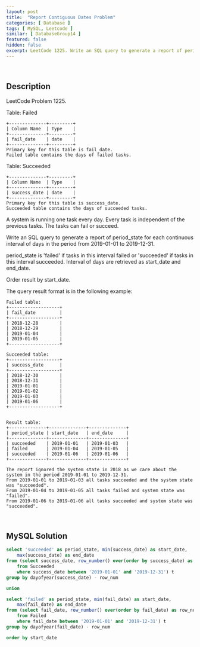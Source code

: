 ```yaml
---
layout: post
title:  "Report Contiguous Dates Problem"
categories: [ Database ]
tags: [ MySQL, Leetcode ]
similar: [ DatabaseGroup14 ]
featured: false
hidden: false
excerpt: LeetCode 1225. Write an SQL query to generate a report of period_state for each continuous interval of days in the period from 2019-01-01 to 2019-12-31.
---
```


<br />

## Description

LeetCode Problem 1225. 

Table: Failed

```
+--------------+---------+
| Column Name  | Type    |
+--------------+---------+
| fail_date    | date    |
+--------------+---------+
Primary key for this table is fail_date.
Failed table contains the days of failed tasks.
```

Table: Succeeded

```
+--------------+---------+
| Column Name  | Type    |
+--------------+---------+
| success_date | date    |
+--------------+---------+
Primary key for this table is success_date.
Succeeded table contains the days of succeeded tasks.
```

A system is running one task every day. Every task is independent of the previous tasks. The tasks can fail or succeed.

Write an SQL query to generate a report of period_state for each continuous interval of days in the period from 2019-01-01 to 2019-12-31.

period_state is 'failed' if tasks in this interval failed or 'succeeded' if tasks in this interval succeeded. Interval of days are retrieved as start_date and end_date.

Order result by start_date.

The query result format is in the following example:

```
Failed table:
+-------------------+
| fail_date         |
+-------------------+
| 2018-12-28        |
| 2018-12-29        |
| 2019-01-04        |
| 2019-01-05        |
+-------------------+

Succeeded table:
+-------------------+
| success_date      |
+-------------------+
| 2018-12-30        |
| 2018-12-31        |
| 2019-01-01        |
| 2019-01-02        |
| 2019-01-03        |
| 2019-01-06        |
+-------------------+


Result table:
+--------------+--------------+--------------+
| period_state | start_date   | end_date     |
+--------------+--------------+--------------+
| succeeded    | 2019-01-01   | 2019-01-03   |
| failed       | 2019-01-04   | 2019-01-05   |
| succeeded    | 2019-01-06   | 2019-01-06   |
+--------------+--------------+--------------+

The report ignored the system state in 2018 as we care about the system in the period 2019-01-01 to 2019-12-31.
From 2019-01-01 to 2019-01-03 all tasks succeeded and the system state was "succeeded".
From 2019-01-04 to 2019-01-05 all tasks failed and system state was "failed".
From 2019-01-06 to 2019-01-06 all tasks succeeded and system state was "succeeded".
```

<br />

## MySQL Solution


```sql
select 'succeeded' as period_state, min(success_date) as start_date, 
    max(success_date) as end_date 
from (select success_date, row_number() over(order by success_date) as row_num
    from Succeeded
    where success_date between '2019-01-01' and '2019-12-31') t
group by dayofyear(success_date) - row_num

union

select 'failed' as period_state, min(fail_date) as start_date, 
    max(fail_date) as end_date 
from (select fail_date, row_number() over(order by fail_date) as row_num
    from Failed
    where fail_date between '2019-01-01' and '2019-12-31') t
group by dayofyear(fail_date) - row_num

order by start_date
```
